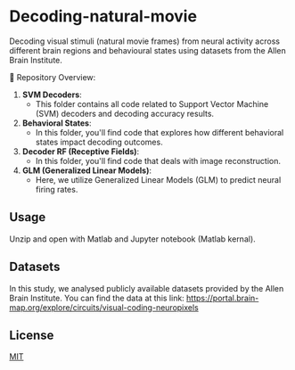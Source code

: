 # Decoding-natural-movie

Decoding visual stimuli (natural movie frames) from neural activity across different brain regions and behavioural states using datasets from the Allen Brain Institute. 

📌 Repository Overview:

1. **SVM Decoders**:
   - This folder contains all code related to Support Vector Machine (SVM) decoders and decoding accuracy results.
2. **Behavioral States**:
   - In this folder, you'll find code that explores how different behavioral states impact decoding outcomes.
3. **Decoder RF (Receptive Fields)**:
   - In this folder, you'll find code that deals with image reconstruction.
4. **GLM (Generalized Linear Models)**:
   - Here, we utilize Generalized Linear Models (GLM) to predict neural firing rates.

## Usage
Unzip and open with Matlab and Jupyter notebook (Matlab kernal).

## Datasets
In this study, we analysed publicly available datasets provided by the Allen Brain Institute. You can find the data at this link: https://portal.brain-map.org/explore/circuits/visual-coding-neuropixels


## License

[MIT](https://choosealicense.com/licenses/mit/)
